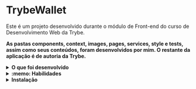 # TrybeWallet

Este é um projeto desenvolvido durante o módulo de Front-end do curso de Desenvolvimento Web da Trybe.

<strong>As pastas components, context, images, pages, services, style e tests, assim como seus conteúdos, foram desenvolvidos por mim. O restante da aplicação é de autoria da Trybe.</strong>

<details>
<summary><strong>O que foi desenvolvido</strong></summary>
Neste projeto foi desenvolvida uma carteira de controle de gastos com conversor de moedas, ao utilizar essa aplicação um usuário deverá ser capaz de:
* Adicionar, remover e editar um gasto;

* Visualizar uma tabela com seus gastos;

* Visualizar o total de gastos convertidos para uma moeda de escolha;
</details>
<details>
<summary><strong>:memo: Habilidades</strong></summary>

* Criar um store Redux em aplicações React

* Criar reducers no Redux em aplicações React

* Criar actions no Redux em aplicações React

* Criar dispatchers no Redux em aplicações React

* Conectar Redux aos componentes React

* Criar actions assíncronas na sua aplicação React que faz uso de Redux.
</details>
<details>
<summary><strong>Instalação</strong></summary><br />
1. Clone o repositório
* Use o comando: git clone git@github.com:marilobo/trybewallet.git
* Entre na pasta do repositório que você acabou de clonar
2. Instale as dependências
* npm install
</details>
